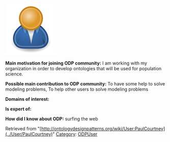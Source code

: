 [![Image:ODPUser.png](../images/a/a6/ODPUser.png)](../Image/ODPUser.png "Image:ODPUser.png")




  





__Main motivation for joining ODP community:__ I am working with my organization in order to develop ontologies that will be used for population science.


__Possible main contribution to ODP community:__ To have some help to solve modeling problems, To help other users to solve modeling problems


__Domains of interest:__


  



__Is expert of:__


  

__How did I know about ODP:__ surfing the web






Retrieved from "[http://ontologydesignpatterns.org/wiki/User:PaulCourtney](../User/PaulCourtney)"
 [Category](http://ontologydesignpatterns.org/wiki/Special:Categories "Special:Categories"): [ODPUser](../Category/ODPUser "Category:ODPUser")
